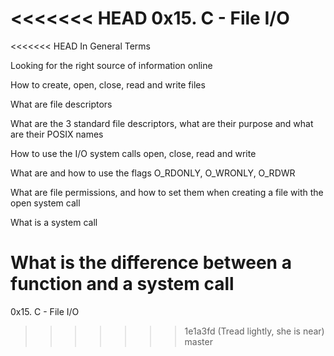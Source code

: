 <<<<<<< HEAD
0x15. C - File I/O
=======
<<<<<<< HEAD
In General Terms

Looking for the right source of information online

How to create, open, close, read and write files

What are file descriptors

What are the 3 standard file descriptors, what are their purpose and what are their POSIX names

How to use the I/O system calls open, close, read and write

What are and how to use the flags O_RDONLY, O_WRONLY, O_RDWR

What are file permissions, and how to set them when creating a file with the open system call

What is a system call

What is the difference between a function and a system call
=======
0x15. C - File I/O
>>>>>>> 1e1a3fd (Tread lightly, she is near)
>>>>>>> master
